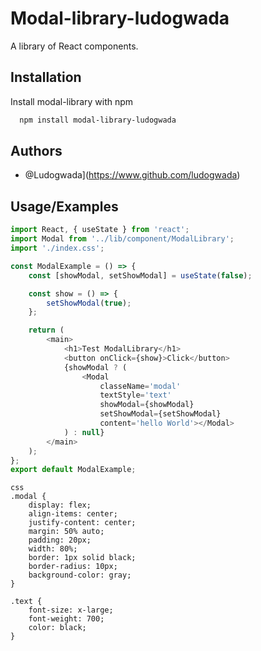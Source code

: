 # Modal-library-ludogwada

A library of React components.

## Installation

Install modal-library with npm

```bash
  npm install modal-library-ludogwada
```

## Authors

- @Ludogwada](https://www.github.com/ludogwada)

## Usage/Examples

```javascript
import React, { useState } from 'react';
import Modal from '../lib/component/ModalLibrary';
import './index.css';

const ModalExample = () => {
	const [showModal, setShowModal] = useState(false);

	const show = () => {
		setShowModal(true);
	};

	return (
		<main>
			<h1>Test ModalLibrary</h1>
			<button onClick={show}>Click</button>
			{showModal ? (
				<Modal
					classeName='modal'
					textStyle='text'
					showModal={showModal}
					setShowModal={setShowModal}
					content='hello World'></Modal>
			) : null}
		</main>
	);
};
export default ModalExample;
```

```
css
.modal {
	display: flex;
	align-items: center;
	justify-content: center;
	margin: 50% auto;
	padding: 20px;
	width: 80%;
	border: 1px solid black;
	border-radius: 10px;
	background-color: gray;
}

.text {
	font-size: x-large;
	font-weight: 700;
	color: black;
}
```
